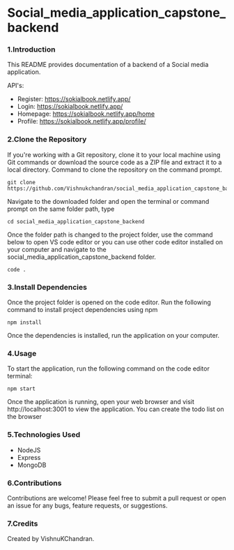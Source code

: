 # Social_media_application_capstone_backend

### 1.Introduction

This README provides documentation of a backend of a Social media application.

API's:
- Register: https://sokialbook.netlify.app/
- Login: https://sokialbook.netlify.app/
- Homepage: https://sokialbook.netlify.app/home
- Profile: https://sokialbook.netlify.app/profile/

### 2.Clone the Repository

If you're working with a Git repository, clone it to your local machine using Git commands or download the source code as a ZIP file and extract it to a local directory. Command to clone the repository on the command prompt.

```
git clone https://github.com/Vishnukchandran/social_media_application_capstone_backend.git
```

Navigate to the downloaded folder and open the terminal or command prompt on the same folder path, type

```
cd social_media_application_capstone_backend
```

Once the folder path is changed to the project folder, use the command below to open VS code editor or you can use other code editor installed on your computer and navigate to the social_media_application_capstone_backend folder.

```
code .
```

### 3.Install Dependencies

Once the project folder is opened on the code editor. Run the following command to install project dependencies using npm

```
npm install
```

Once the dependencies is installed, run the application on your computer.

### 4.Usage

To start the application, run the following command on the code editor terminal:

```
npm start
```

Once the application is running, open your web browser and visit http://localhost:3001 to view the application. You can create the todo list on the browser

### 5.Technologies Used

- NodeJS
- Express
- MongoDB

### 6.Contributions

Contributions are welcome! Please feel free to submit a pull request or open an issue for any bugs, feature requests, or suggestions.

### 7.Credits

Created by VishnuKChandran.
